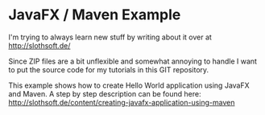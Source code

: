 JavaFX / Maven Example
======================

I'm trying to always learn new stuff by writing about it over at http://slothsoft.de/

Since ZIP files are a bit unflexible and somewhat annoying to handle I want to put the source code for my tutorials
in this GIT repository.

This example shows how to create Hello World application using JavaFX and Maven. A step by step description can be found here: http://slothsoft.de/content/creating-javafx-application-using-maven
